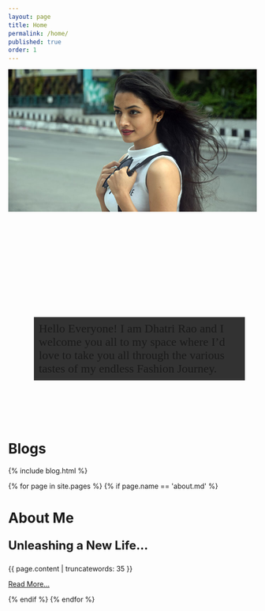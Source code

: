 ```yaml
---
layout: page
title: Home
permalink: /home/
published: true
order: 1
---
```


<div class="media">
	<div class="media-img"><img src="/images/index-recent.jpg" alt=""></div>
	<div class="media-bd" style="padding-left:28px;">
		<div style="background:url('/images/upcoming.jpg') no-repeat;height:400px;padding: 10px 24px;">
			<p style="background-color: rgba(0,0,0,0.8);padding: 10px;font-size: 24px; font-family:Cormorant;margin-top: 200px;">Hello Everyone! I am Dhatri Rao and I welcome you all to my space where I’d love to take you all through the various tastes of my endless Fashion Journey.</p>
		</div>
	</div>
</div>

<div class="section">
	<h1 class='title'>Blogs </h1>
	{% include blog.html %}
</div>

{% for page in site.pages %}
{% if page.name == 'about.md' %}
<div class="section">
        <h1 class='section-head'>About Me </h1>
<div id="about" class="post">
    <p style="font-weight:bold;font-size:x-large;">Unleashing a New Life...</p>
{{ page.content | truncatewords: 35 }}
<p><a href="{{ page.url }}" class="btn">Read More&hellip;</a></p>
</div>
{% endif %}
{% endfor %}